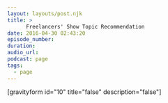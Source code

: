 ```yaml
---
layout: layouts/post.njk
title: >
      Freelancers' Show Topic Recommendation
date: 2016-04-30 02:43:20
episode_number: 
duration: 
audio_url: 
podcast: page
tags: 
  - page
---
```


[gravityform id="10" title="false" description="false"]


